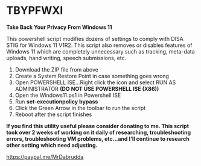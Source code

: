 # TBYPFWXI
<b>Take Back Your Privacy From Windows 11</b>

This powershell script modifies dozens of settings to comply with DISA STIG for Windows 11 V1R2.  This script also removes or disables features of Windows 11 which are completely unnecessary such as tracking, meta-data uploads, hand writing, speech submissions, etc.

1)  Download the ZIP file from above
2)  Create a System Restore Point in case something goes wrong
3)  Open POWERSHELL ISE...Right click the icon and select RUN AS ADMINISTRATOR  <b>(DO NOT USE POWERSHELL ISE (X86))</b>
4)  Open the Windows11.ps1 in Powershell ISE
5)  Run <b>set-executionpolicy bypass</b>
6)  Click the Green Arrow in the toolbar to run the script
7)  Reboot after the script finishes

<b>If you find this utility useful please consider donating to me.
This script took over 2 weeks of working on it daily of researching, troubleshooting errors, troubleshooting VM problems, etc...and I'll continue to research other setting which need adjusting.</b>

https://paypal.me/MrDabrudda

